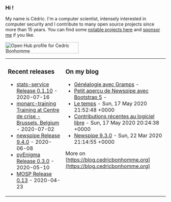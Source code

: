 ### Hi !

My name is Cédric.
I'm a computer scientist, intensely interested in computer security and I contribute to many open source projects since more than 15 years.
You can find some [notable projects here](https://wiki.cedricbonhomme.org/software) and [sponsor me](https://github.com/sponsors/cedricbonhomme) if you like.

<a target="_blank" href="https://www.openhub.net/accounts/cedricbonhomme?ref=sample"><img alt='Open Hub profile for Cedric Bonhomme' border='0' height='35' src='https://www.openhub.net/accounts/cedricbonhomme/widgets/account_detailed?format=gif&amp;ref=sample' width='230'>
</a>


<table><tr><td valign="top">

### Recent releases
<!-- recent_releases starts -->
* [stats-service Release 0.1.10](https://github.com/monarc-project/stats-service/releases/tag/v0.1.10) - 2020-07-16
* [monarc-training Training at Centre de crise - Brussels, Belgium](https://github.com/monarc-project/monarc-training/releases/tag/training_CCB_2020-02-12) - 2020-07-02
* [newspipe Release 9.4.0](https://github.com/cedricbonhomme/newspipe/releases/tag/v9.4.0) - 2020-06-08
* [pyEnigma Release 0.3.0](https://github.com/cedricbonhomme/pyEnigma/releases/tag/v0.3.0) - 2020-05-10
* [MOSP Release 0.13](https://github.com/CASES-LU/MOSP/releases/tag/v0.13) - 2020-04-23
<!-- recent_releases ends -->
</td><td valign="top">

### On my blog
<!-- blog starts -->
* [Généalogie avec Gramps](https://blog.cedricbonhomme.org/2020/07/09/genealogie-avec-gramps/) - 
* [Petit aperçu de Newspipe avec Bootstrap 5](https://blog.cedricbonhomme.org/2020/06/24/petit-apercu-de-newspipe-avec-bootstrap-5/) - 
* [Le temps](https://blog.cedricbonhomme.org/2020/05/17/le-temps/) - Sun, 17 May 2020 21:52:48 +0000
* [Contributions récentes au logiciel libre](https://blog.cedricbonhomme.org/2020/05/17/contributions-recentes-au-logiciel-libre/) - Sun, 17 May 2020 20:24:38 +0000
* [Newspipe 9.3.0](https://blog.cedricbonhomme.org/2020/03/22/newspipe-9-3-0/) - Sun, 22 Mar 2020 21:14:55 +0000
<!-- blog ends -->
More on [https://blog.cedricbonhomme.org](https://blog.cedricbonhomme.org)
</td></tr></table>
